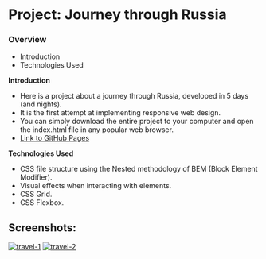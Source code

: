 # Project: Journey through Russia

### Overview
* Introduction
* Technologies Used

**Introduction**

* Here is a project about a journey through Russia, developed in 5 days (and nights).
* It is the first attempt at implementing responsive web design.
* You can simply download the entire project to your computer and open the index.html file in any popular web browser.
* [Link to GitHub Pages](https://chepash.github.io/russian-travel/)

**Technologies Used**

* CSS file structure using the Nested methodology of BEM (Block Element Modifier).
* Visual effects when interacting with elements.
* CSS Grid.
* CSS Flexbox.

## Screenshots:
<a href="https://postimg.cc/7ft2C81S" target="_blank"><img src="https://i.postimg.cc/7ft2C81S/travel-1.png" alt="travel-1"/></a> <a href="https://postimg.cc/yDJScQnt" target="_blank"><img src="https://i.postimg.cc/yDJScQnt/travel-2.png" alt="travel-2"/></a><br/><br/>
